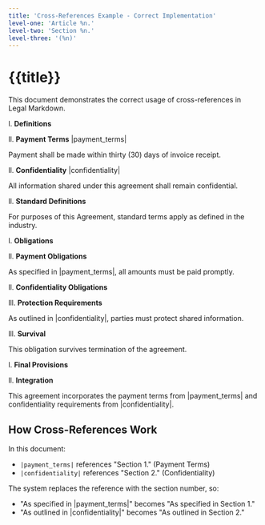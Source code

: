 ```yaml
---
title: 'Cross-References Example - Correct Implementation'
level-one: 'Article %n.'
level-two: 'Section %n.'
level-three: '(%n)'
---
```


# {{title}}

This document demonstrates the correct usage of cross-references in Legal
Markdown.

l. **Definitions**

ll. **Payment Terms** |payment_terms|

Payment shall be made within thirty (30) days of invoice receipt.

ll. **Confidentiality** |confidentiality|

All information shared under this agreement shall remain confidential.

ll. **Standard Definitions**

For purposes of this Agreement, standard terms apply as defined in the industry.

l. **Obligations**

ll. **Payment Obligations**

As specified in |payment_terms|, all amounts must be paid promptly.

ll. **Confidentiality Obligations**

lll. **Protection Requirements**

As outlined in |confidentiality|, parties must protect shared information.

lll. **Survival**

This obligation survives termination of the agreement.

l. **Final Provisions**

ll. **Integration**

This agreement incorporates the payment terms from |payment_terms| and
confidentiality requirements from |confidentiality|.

## How Cross-References Work

In this document:

- `|payment_terms|` references "Section 1." (Payment Terms)
- `|confidentiality|` references "Section 2." (Confidentiality)

The system replaces the reference with the section number, so:

- "As specified in |payment_terms|" becomes "As specified in Section 1."
- "As outlined in |confidentiality|" becomes "As outlined in Section 2."
